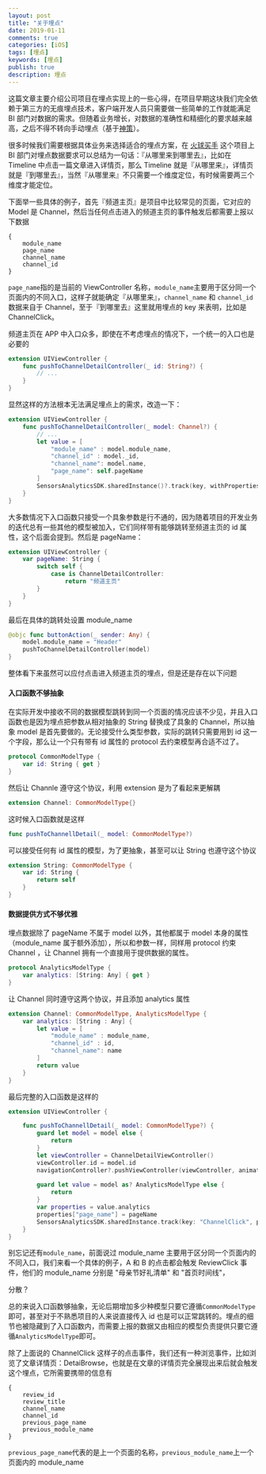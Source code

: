 ```yaml
---
layout: post
title: "关于埋点"
date: 2019-01-11
comments: true
categories: [iOS]
tags: [埋点]
keywords: [埋点]
publish: true
description: 埋点
---
```


这篇文章主要介绍公司项目在埋点实现上的一些心得，在项目早期这块我们完全依赖于第三方的无痕埋点技术，客户端开发人员只需要做一些简单的工作就能满足 BI 部门对数据的需求。但随着业务增长，对数据的准确性和精细化的要求越来越高，之后不得不转向手动埋点（基于[神策](https://www.sensorsdata.cn)）。

很多时候我们需要根据具体业务来选择适合的埋点方案，在 [火球买手](https://itunes.apple.com/cn/app/%E7%81%AB%E7%90%83%E4%B9%B0%E6%89%8B-%E5%B8%AE%E4%BD%A0%E9%80%89%E5%A5%BD%E8%B4%A7/id1070842761?mt=8) 这个项目上 BI 部门对埋点数据要求可以总结为一句话：『从哪里来到哪里去』，比如在 Timeline 中点击一篇文章进入详情页，那么 Timeline 就是『从哪里来』，详情页就是『到哪里去』，当然『从哪里来』不只需要一个维度定位，有时候需要两三个维度才能定位。

下面举一些具体的例子，首先『频道主页』是项目中比较常见的页面，它对应的 Model 是 Channel，然后当任何点击进入的频道主页的事件触发后都需要上报以下数据

```
{
    module_name
    page_name
    channel_name
    channel_id
}
```

`page_name`指的是当前的 ViewController 名称，`module_name`主要用于区分同一个页面内的不同入口，这样子就能确定『从哪里来』，`channel_name` 和 `channel_id` 数据来自于 Channel，至于『到哪里去』这里就用埋点的 key 来表明，比如是 ChannelClick。

频道主页在 APP 中入口众多，即使在不考虑埋点的情况下，一个统一的入口也是必要的

```swift
extension UIViewController {
    func pushToChannelDetailController(_ id: String?) {
        // ...
    }
}
```

显然这样的方法根本无法满足埋点上的需求，改造一下：

```swift
extension UIViewController {
    func pushToChannelDetailController(_ model: Channel?) {
        // ...
        let value = [
            "module_name" : model.module_name,
            "channel_id" : model._id,
            "channel_name": model.name,
            "page_name": self.pageName
        ]
        SensorsAnalyticsSDK.sharedInstance()?.track(key, withProperties: value)
    }
}
```

大多数情况下入口函数只接受一个具象参数是行不通的，因为随着项目的开发业务的迭代总有一些其他的模型被加入，它们同样带有能够跳转至频道主页的 id 属性，这个后面会提到。然后是 pageName：

```swift
extension UIViewController {
    var pageName: String {
        switch self {
			case is ChannelDetailController:
            	return "频道主页"
        }
    }
}
```

最后在具体的跳转处设置 module_name 

```swift
@objc func buttonAction(_ sender: Any) {
    model.module_name = "Header"
    pushToChannelDetailController(model)
}
```

整体看下来虽然可以应付点击进入频道主页的埋点，但是还是存在以下问题

#### 入口函数不够抽象

在实际开发中接收不同的数据模型跳转到同一个页面的情况应该不少见，并且入口函数也是因为埋点把参数从相对抽象的 String 替换成了具象的 Channel，所以抽象 model 是首先要做的。无论接受什么类型参数，实际的跳转只需要用到 id 这一个字段，那么让一个只有带有 id 属性的 protocol 去约束模型再合适不过了。

```swift
protocol CommonModelType {
    var id: String { get }
}
```

然后让 Channle 遵守这个协议，利用 extension 是为了看起来更解耦

```swift
extension Channel: CommonModelType{}
```

这时候入口函数就是这样

```swift
func pushToChannellDetail(_ model: CommonModelType?)
```

可以接受任何有 id 属性的模型，为了更抽象，甚至可以让 String 也遵守这个协议

```swift
extension String: CommonModelType {
    var id: String {
        return self
    }
}
```



#### 数据提供方式不够优雅

埋点数据除了 pageName 不属于 model 以外，其他都属于 model 本身的属性（module_name 属于额外添加），所以和参数一样，同样用 protocol 约束 Channel ，让 Channel 拥有一个直接用于提供数据的属性。

```swift
protocol AnalyticsModelType {
    var analytics: [String: Any] { get }
}
```

让 Channel 同时遵守这两个协议，并且添加 analytics 属性

```swift
extension Channel: CommonModelType, AnalyticsModelType {
    var analytics: [String : Any] {
        let value = [
            "module_name" : module_name,
            "channel_id" : id,
            "channel_name": name
        ]
        return value
    }
}
```

最后完整的入口函数是这样的

```swift
extension UIViewController {

    func pushToChannellDetail(_ model: CommonModelType?) {
        guard let model = model else {
            return
        }
        let viewController = ChannelDetailViewController()
        viewController.id = model.id
        navigationController?.pushViewController(viewController, animated: true)
        
        guard let value = model as? AnalyticsModelType else {
            return
        }
        var properties = value.analytics
        properties["page_name"] = pageName
        SensorsAnalyticsSDK.sharedInstance.track(key: "ChannelClick", properties: properties)
    }
}
```

别忘记还有`module_name`，前面说过 module_name 主要用于区分同一个页面内的不同入口，我们来看一个具体的例子，A 和 B 的点击都会触发 ReviewClick 事件，他们的 module_name 分别是 "母亲节好礼清单" 和 "首页时间线"，



分散？

 

总的来说入口函数够抽象，无论后期增加多少种模型只要它遵循`CommonModelType`即可，甚至对于不熟悉项目的人来说直接传入 id 也是可以正常跳转的。埋点的细节也被隐藏到了入口函数内，而需要上报的数据又由相应的模型负责提供只要它遵循`AnalyticsModelType`即可。



除了上面说的 ChannelClick 这样子的点击事件，我们还有一种浏览事件，比如浏览了文章详情页：DetaiBrowse，也就是在文章的详情页完全展现出来后就会触发这个埋点，它所需要携带的信息有

```
{
    review_id
    review_title
    channel_name
    channel_id
    previous_page_name
    previous_module_name
}
```

`previous_page_name`代表的是上一个页面的名称，`previous_module_name`上一个页面内的 module_name



